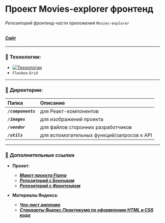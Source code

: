 # Проект Movies-explorer фронтенд  
###### Репозиторий фронтенд-части приложения `Movies-explorer`  
#### ***[Сайт](https://movies-explorer.alinat.nomoredomains.monster/)***  

___

### :wrench: __Технологии:__
- [![Технологии](https://skillicons.dev/icons?i=html,css,webpack,react,js,git,figma&theme=light)](https://skillicons.dev)  
- `Flexbox` `Grid`

___

### :open_file_folder: __Директории:__
| Папка | Описание |
|:------|:---------|
| ***`/components`*** | для Реакт-компонентов |
| ***`/images`*** | для изображений проекта |
| ***`/vendor`*** | для файлов сторонних разработчиков |
| ***`/utils`*** | для вспомогательных функций/запросов к API |

____

### :link: __Дополнительные ссылки__
- __Проект__:  
    - ***[Макет проекта Figma](https://disk.yandex.ru/d/xv3V8z1EjBBu0w)***  
    - ***[Репозиторий с Бекендом](https://github.com/KindofShuga/movies-explorer-api)***  
    - ***[Репозиторий с Фронтендом](https://github.com/KindofShuga/movies-explorer-frontend)***

- __Материалы Яндекса__:  
    - ***[Чек-лист диплома](https://code.s3.yandex.net/web-developer/static/new-program/web-diploma-criteria-2.0/index.html)***  
    - ***[Стандарты Яндекс.Практикума по оформлению HTML и CSS кода](https://code.s3.yandex.net/web-developer/landings/design-rules/index.html)***